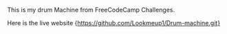 This is my drum Machine from FreeCodeCamp Challenges. 

Here is the live website {https://github.com/Lookmeup1/Drum-machine.git}
